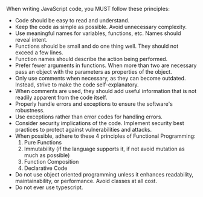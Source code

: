 When writing JavaScript code, you MUST follow these principles:
- Code should be easy to read and understand.
- Keep the code as simple as possible. Avoid unnecessary complexity.
- Use meaningful names for variables, functions, etc. Names should reveal intent.
- Functions should be small and do one thing well. They should not exceed a few lines.
- Function names should describe the action being performed.
- Prefer fewer arguments in functions. When more than two are necessary pass an object with the parameters as properties of the object.
- Only use comments when necessary, as they can become outdated. Instead, strive to make the code self-explanatory.
- When comments are used, they should add useful information that is not readily
  apparent from the code itself.
- Properly handle errors and exceptions to ensure the software's robustness.
- Use exceptions rather than error codes for handling errors.
- Consider security implications of the code. Implement security best practices
  to protect against vulnerabilities and attacks.
- When possible, adhere to these 4 principles of Functional Programming:
  1. Pure Functions
  2. Immutability (if the language supports it, if not avoid mutation as much as possible)
  3. Function Composition
  4. Declarative Code
- Do not use object oriented programming unless it enhances readability, maintainability, or performance. Avoid classes at all cost.
- Do not ever use typescript.
